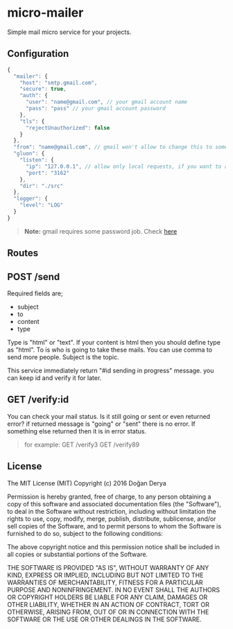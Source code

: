 micro-mailer
=================

Simple mail micro service for your projects.

Configuration
----------------
```javascript
{
  "mailer": {
    "host": "smtp.gmail.com",
    "secure": true,
    "auth": {
      "user": "name@gmail.com", // your gmail account name
      "pass": "pass" // your gmail account password
    },
    "tls": {
      "rejectUnauthorized": false
    }
  },
  "from": "name@gmail.com", // gmail won't allow to change this to something else
  "gluon": {
    "listen": {
      "ip": "127.0.0.1", // allow only local requests, if you want to allow them all use 0.0.0.0
      "port": "3162"
    },
    "dir": "./src"
  },
  "logger": {
    "level": "LOG"
  }
}
```

> **Note:** gmail requires some password job. Check [here](https://accounts.google.com/b/0/DisplayUnlockCaptcha)

Routes
-------------

## POST /send

Required fields are;

* subject
* to
* content
* type

Type is "html" or "text". If your content is html then you should define type as "html". To is who is going to take these mails. You can use comma to send more people. Subject is the topic. 

This service immediately return "#id sending in progress" message. you can keep id and verify it for later.

## GET /verify:id

You can check your mail status. Is it still going or sent or even returned error? if returned message is "going" or "sent" there is no error. If something else returned then it is in error status.

> for example: GET /verify3
> GET /verify89


License
---------------
The MIT License (MIT)
Copyright (c) 2016 Doğan Derya


Permission is hereby granted, free of charge, to any person obtaining a copy
of this software and associated documentation files (the "Software"), to deal
in the Software without restriction, including without limitation the rights
to use, copy, modify, merge, publish, distribute, sublicense, and/or sell
copies of the Software, and to permit persons to whom the Software is
furnished to do so, subject to the following conditions:

The above copyright notice and this permission notice shall be included in all
copies or substantial portions of the Software.

THE SOFTWARE IS PROVIDED "AS IS", WITHOUT WARRANTY OF ANY KIND,
EXPRESS OR IMPLIED, INCLUDING BUT NOT LIMITED TO THE WARRANTIES OF
MERCHANTABILITY, FITNESS FOR A PARTICULAR PURPOSE AND NONINFRINGEMENT.
IN NO EVENT SHALL THE AUTHORS OR COPYRIGHT HOLDERS BE LIABLE FOR ANY CLAIM,
DAMAGES OR OTHER LIABILITY, WHETHER IN AN ACTION OF CONTRACT, TORT OR
OTHERWISE, ARISING FROM, OUT OF OR IN CONNECTION WITH THE SOFTWARE OR THE USE
OR OTHER DEALINGS IN THE SOFTWARE.

